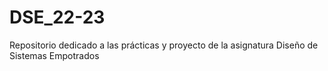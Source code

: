 # DSE_22-23
Repositorio dedicado a las prácticas y proyecto de la asignatura Diseño de Sistemas Empotrados
